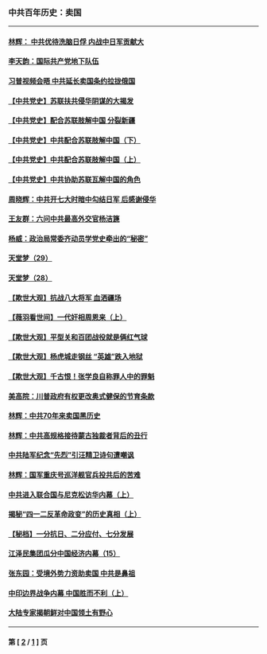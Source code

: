 ### 中共百年历史：卖国
---
#### [林辉： 中共优待洗脑日俘 内战中日军贡献大](../../pages/nf1176117/n13624644.md?08290430) 
#### [李天韵：国际共产党地下队伍](../../pages/nf1176117/n13611808.md?08290430) 
#### [习普视频会晤 中共延长卖国条约拉拢俄国](../../pages/nf1176117/n13060971.md?08290430) 
#### [【中共党史】苏联扶共侵华阴谋的大揭发](../../pages/nf1176117/n13056050.md?08290430) 
#### [【中共党史】配合苏联肢解中国 分裂新疆](../../pages/nf1176117/n13040700.md?08290430) 
#### [【中共党史】中共配合苏联肢解中国（下）](../../pages/nf1176117/n13035660.md?08290430) 
#### [【中共党史】中共配合苏联肢解中国（上）](../../pages/nf1176117/n13030262.md?08290430) 
#### [【中共党史】中共协助苏联瓦解中国的角色](../../pages/nf1176117/n13018109.md?08290430) 
#### [周晓辉：中共开七大时暗中勾结日军 后感谢侵华](../../pages/nf1176117/n12921960.md?08290430) 
#### [王友群：六问中共最高外交官杨洁篪](../../pages/nf1176117/n12836495.md?08290430) 
#### [杨威：政治局常委齐动员学党史牵出的“秘密”](../../pages/nf1176117/n12764642.md?08290430) 
#### [天堂梦（29）](../../pages/nf1176117/n12408465.md?08290430) 
#### [天堂梦（28）](../../pages/nf1176117/n12408309.md?08290430) 
#### [【欺世大观】抗战八大将军 血洒疆场](../../pages/nf1176117/n12357044.md?08290430) 
#### [【薇羽看世间】一代奸相周恩来（上）](../../pages/nf1176117/n12401109.md?08290430) 
#### [【欺世大观】平型关和百团战役就是俩红气球](../../pages/nf1176117/n12359157.md?08290430) 
#### [【欺世大观】杨虎城走钢丝 “英雄”跌入地狱](../../pages/nf1176117/n12358840.md?08290430) 
#### [【欺世大观】千古恨！张学良自称罪人中的罪魁](../../pages/nf1176117/n12358629.md?08290430) 
#### [美高院：川普政府有权更改奥式健保的节育条款](../../pages/nf1176117/n12242171.md?08290430) 
#### [林辉：中共70年来卖国黑历史](../../pages/nf1176117/n11552181.md?08290430) 
#### [林辉：中共高规格接待蒙古独裁者背后的丑行](../../pages/nf1176117/n11225005.md?08290430) 
#### [中共陆军纪念“先烈”引汪精卫诗句遭嘲讽](../../pages/nf1176117/n11153345.md?08290430) 
#### [林辉：国军重庆号巡洋舰官兵投共后的苦难](../../pages/nf1176117/n10997801.md?08290430) 
#### [中共进入联合国与尼克松访华内幕（上）](../../pages/nf1176117/n10138788.md?08290430) 
#### [揭秘“四一二反革命政变”的历史真相（上）](../../pages/nf1176117/n9996650.md?08290430) 
#### [【秘档】一分抗日、二分应付、七分发展](../../pages/nf1176117/n9331484.md?08290430) 
#### [江泽民集团瓜分中国经济内幕（15）](../../pages/nf1176117/n9268584.md?08290430) 
#### [张东园：受境外势力资助卖国 中共是鼻祖](../../pages/nf1176117/n9272480.md?08290430) 
#### [中印边界战争内幕 中国胜而不利（上）](../../pages/nf1176117/n9252458.md?08290430) 
#### [大陆专家揭朝鲜对中国领土有野心](../../pages/nf1176117/n9074056.md?08290430) 

---
#### 第 [ [2](./2.md?08290430) / [1](./1.md?08290430) ] 页
